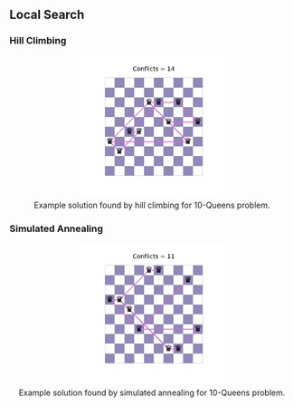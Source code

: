 ## Local Search

### Hill Climbing
                                                             
<p align="center">
  <img width="50%" src="imgs/10-queens-hill-climbing.gif">
  <br>Example solution found by hill climbing for 10-Queens problem.
</p>

### Simulated Annealing
                                                             
<p align="center">
  <img width="50%" src="imgs/10-queens.gif">
  <br>Example solution found by simulated annealing for 10-Queens problem.
</p>
